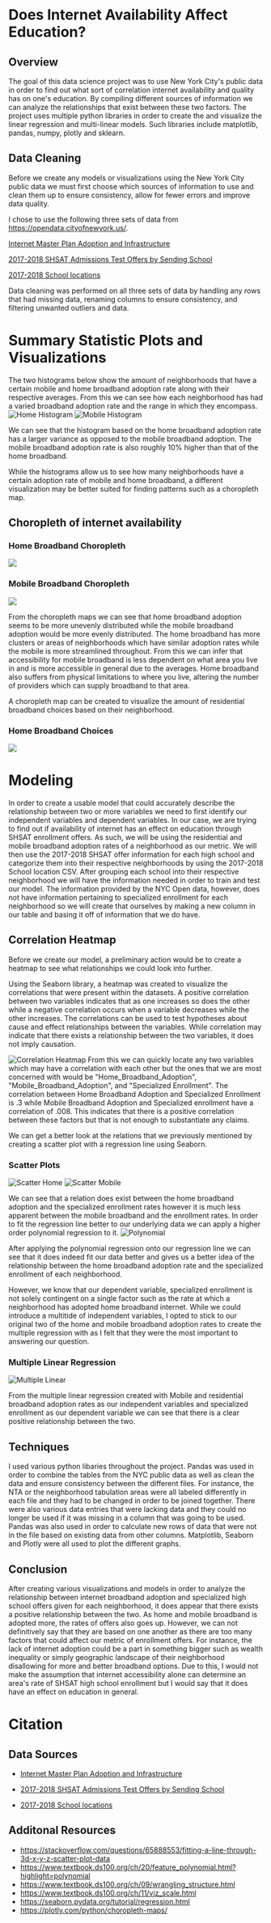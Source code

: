 # Does Internet Availability Affect Education?

## Overview

The goal of this data science project was to use New York City's public data in order to find out what sort of correlation internet availability and quality has on one's education. By compiling different sources of information we can analyze the relationships that exist between these two factors. The project uses multiple python libraries in order to create the and visualize the linear regression and multi-linear models. Such libraries include matplotlib, pandas, numpy, plotly and sklearn. 

## Data Cleaning

Before we create any models or visualizations using the New York City public data we must first choose which sources of information to use and clean them up to ensure consistency, allow for fewer errors and improve data quality. 

I chose to use the following three sets of data from https://opendata.cityofnewyork.us/. 

[Internet Master Plan Adoption and Infrastructure](https://data.cityofnewyork.us/City-Government/Internet-Master-Plan-Adoption-and-Infrastructure-D/fg5j-q5nk/data)

[2017-2018 SHSAT Admissions Test Offers by Sending School](https://data.cityofnewyork.us/Education/2017-2018-SHSAT-Admissions-Test-Offers-By-Sending-/vsgi-eeb5/data)

[2017-2018 School locations](https://data.cityofnewyork.us/Education/2017-2018-School-Locations/p6h4-mpyy)

Data cleaning was performed on all three sets of data by handling any rows that had missing data, renaming columns to ensure consistency, and filtering unwanted outliers and data. 

# Summary Statistic Plots and Visualizations
The two histograms below show the amount of neighborhoods that have a certain mobile and home broadband adoption rate along with their respective averages. From this we can see how each neighborhood has had a varied broadband adoption rate and the range in which they encompass.  
![Home Histogram](https://wilsonchooo.github.io/Internet-Availability-on-Education/histogram_home.png)
![Mobile Histogram](https://wilsonchooo.github.io/Internet-Availability-on-Education/histogram_mobile.png)

We can see that the histogram based on the home broadband adoption rate has a larger variance as opposed to the mobile broadband adoption. The mobile broadband adoption rate is also roughly 10% higher than that of the home broadband.  

While the histograms allow us to see how many neighborhoods have a certain adoption rate of mobile and home broadband, a different visualization may be better suited for finding patterns such as a choropleth map.

## Choropleth of internet availability
### Home Broadband Choropleth
[<img src="https://wilsonchooo.github.io/Internet-Availability-on-Education/Home%20broadband%20choropleth.png">](https://wilsonchooo.github.io/Internet-Availability-on-Education/choropleth_home1.html)

### Mobile Broadband Choropleth
[<img src="https://wilsonchooo.github.io/Internet-Availability-on-Education/Mobile%20broadband%20choropleth.png">](https://wilsonchooo.github.io/Internet-Availability-on-Education/choropleth_mobile1.html)

From the choropleth maps we can see that home broadband adoption seems to be more unevenly distributed while the mobile broadband adoption would be more evenly distributed. The home broadband has more clusters or areas of neighborhoods which have similar adoption rates while the mobile is more streamlined throughout. From this we can infer that accessibility for mobile broadband is less dependent on what area you live in and is more accessible in general due to the averages. Home broadband also suffers from physical limitations to where you live, altering the number of providers which can supply broadband to that area. 

A choropleth map can be created to visualize the amount of residential broadband choices based on their neighborhood.

### Home Broadband Choices
[<img src="https://wilsonchooo.github.io/Internet-Availability-on-Education/Residential%20broadband%20choropleth.png">](https://wilsonchooo.github.io/Internet-Availability-on-Education/choropleth_residential_choices1.html)

# Modeling

In order to create a usable model that could accurately describe the relationship between two or more variables we need to first identify our independent variables and dependent variables. In our case, we are trying to find out if availability of internet has an effect on education through SHSAT enrollment offers. As such, we will be using the residential and mobile broadband adoption rates of a neighborhood as our metric. We will then use the 2017-2018 SHSAT offer information for each high school and categorize them into their respective neighborhoods by using the 2017-2018 School location CSV. After grouping each school into their respective neighborhood we will have the information needed in order to train and test our model. The information provided by the NYC Open data, however, does not have information pertaining to specialized enrollment for each neighborhood so we will create that ourselves by making a new column in our table and basing it off of information that we do have. 

## Correlation Heatmap
Before we create our model, a preliminary action would be to create a heatmap to see what relationships we could look into further.

Using the Seaborn library, a heatmap was created to visualize the correlations that were present within the datasets. A positive correlation between two variables indicates that as one increases so does the other while a negative correlation occurs when a variable decreases while the other increases. The correlations can be used to test hypotheses about cause and effect relationships between the variables. While correlation may indicate that there exists a relationship between the two variables, it does not imply causation.

![Correlation Heatmap](https://wilsonchooo.github.io/Internet-Availability-on-Education/Correlation%20Heatmap.png)
From this we can quickly locate any two variables which may have a correlation with each other but the ones that we are most concerned with would be "Home_Broadband_Adoption", "Mobile_Broadband_Adoption", and "Specialized Enrollment". The correlation between Home Broadband Adoption and Specialized Enrollment is .3 while Mobile Broadband Adoption and Specialized enrollment have a correlation of .008. This indicates that there is a positive correlation between these factors but that is not enough to substantiate any claims. 

We can get a better look at the relations that we previously mentioned by creating a scatter plot with a regression line using Seaborn.

### Scatter Plots
![Scatter Home](https://wilsonchooo.github.io/Internet-Availability-on-Education/scatter_home.png)
![Scatter Mobile](https://wilsonchooo.github.io/Internet-Availability-on-Education/scatter_mobile.png)

We can see that a relation does exist between the home broadband adoption and the specialized enrollment rates however it is much less apparent between the mobile broadband and the enrollment rates. In order to fit the regression line better to our underlying data we can apply a higher order polynomial regression to it. 
![Polynomial](https://wilsonchooo.github.io/Internet-Availability-on-Education/Polynomial.png)

After applying the polynomial regression onto our regression line we can see that it does indeed fit our data better and gives us a better idea of the relationship between the home broadband adoption rate and the specialized enrollment of each neighborhood. 

However, we know that our dependent variable, specialized enrollment is not solely contingent on a single factor such as the rate at which a neighborhood has adopted home broadband internet. While we could introduce a multitide of independent variables, I opted to stick to our original two of the home and mobile broadband adoption  rates to create the multiple regression with as I felt that they were the most important to answering our question.

### Multiple Linear Regression 
![Multiple Linear](https://wilsonchooo.github.io/Internet-Availability-on-Education/multiple%20linear2.png)

From the multiple linear regression created with Mobile and residential broadband adoption rates as our independent variables and specialized enrollment as our dependent variable we can see that there is a clear positive relationship between the two.

## Techniques
I used various python libaries throughout the project. Pandas was used in order to combine the tables from the NYC public data as well as clean the data and ensure consistency between the different files. For instance, the NTA or the neighborhood tabulation areas were all labeled differently in each file and they had to be changed in order to be joined together. There were also various data entries that were lacking data and they could no longer be used if it was missing in a column that was going to be used. Pandas was also used in order to calculate new rows of data that were not in the file based on existing data from other columns. Matplotlib, Seaborn and Plotly were all used to plot the different graphs. 

## Conclusion
After creating various visualizations and models in order to analyze the relationship between internet broadband adoption and specialized high school offers given for each neighborhood, it does appear that there exists a positive relationship between the two. As home and mobile broadband is adopted more, the rates of offers also goes up. However, we can not definitively say that they are based on one another as there are too many factors that could affect our metric of enrollment offers. For instance, the lack of internet adoption could be a part in something bigger such as wealth inequality or simply geographic landscape of their neighborhood disallowing for more and better broadband options. Due to this, I would not make the assumption that internet accessibility alone can determine an area's rate of SHSAT high school enrollment but I would say that it does have an effect on education in general.

# Citation
## Data Sources
* [Internet Master Plan Adoption and Infrastructure](https://data.cityofnewyork.us/City-Government/Internet-Master-Plan-Adoption-and-Infrastructure-D/fg5j-q5nk/data)

* [2017-2018 SHSAT Admissions Test Offers by Sending School](https://data.cityofnewyork.us/Education/2017-2018-SHSAT-Admissions-Test-Offers-By-Sending-/vsgi-eeb5/data)

* [2017-2018 School locations](https://data.cityofnewyork.us/Education/2017-2018-School-Locations/p6h4-mpyy)

## Additonal Resources
* https://stackoverflow.com/questions/65888553/fitting-a-line-through-3d-x-y-z-scatter-plot-data
* https://www.textbook.ds100.org/ch/20/feature_polynomial.html?highlight=polynomial
* https://www.textbook.ds100.org/ch/09/wrangling_structure.html
* https://www.textbook.ds100.org/ch/11/viz_scale.html
* https://seaborn.pydata.org/tutorial/regression.html
* https://plotly.com/python/choropleth-maps/
